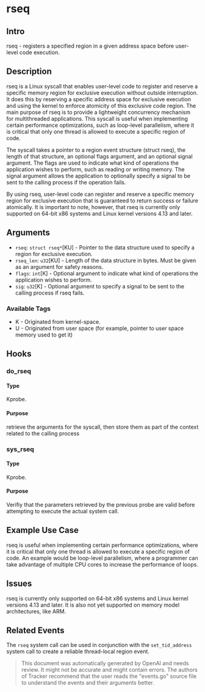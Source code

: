 
# rseq

## Intro
rseq - registers a specified region in a given address space before user-level code execution.

## Description
rseq is a Linux syscall that enables user-level code to register and reserve a specific memory region for exclusive execution without outside interruption. It does this by reserving a specific address space for exclusive execution and using the kernel to enforce atomicity of this exclusive code region. The main purpose of rseq is to provide a lightweight concurrency mechanism for multithreaded applications. This syscall is useful when implementing certain performance optimizations, such as loop-level parallelism, where it is critical that only one thread is allowed to execute a specific region of code.

The syscall takes a pointer to a region event structure (struct rseq), the length of that structure, an optional flags argument, and an optional signal argument. The flags are used to indicate what kind of operations the application wishes to perform, such as reading or writing memory. The signal argument allows the application to optionally specify a signal to be sent to the calling process if the operation fails.

By using rseq, user-level code can register and reserve a specific memory region for exclusive execution that is guaranteed to return success or failure atomically.  It is important to note, however, that rseq is currently only supported on 64-bit x86 systems and Linux kernel versions 4.13 and later.

## Arguments 
* `rseq`: `struct rseq*`[KU] - Pointer to the data structure used to specify a region for exclusive execution. 
* `rseq_len`: `u32`[KU] - Length of the data structure in bytes. Must be given as an argument for safety reasons.
* `flags`: `int`[K] - Optional argument to indicate what kind of operations the application wishes to perform.
* `sig`: `u32`[K] - Optional argument to specify a signal to be sent to the calling process if rseq fails.

### Available Tags
* K - Originated from kernel-space.
* U - Originated from user space (for example, pointer to user space memory used to get it)

## Hooks
### do_rseq
#### Type
Kprobe.
#### Purpose
retrieve the arguments for the syscall, then store them as part of the context related to the calling process

### sys_rseq
#### Type
Kprobe.
#### Purpose
Verifiy that the parameters retrieved by the previous probe are valid before attempting to execute the actual system call.

## Example Use Case
rseq is useful when implementing certain performance optimizations, where it is critical that only one thread is allowed to execute a specific region of code. An example would be loop-level parallelism, where a programmer can take advantage of multiple CPU cores to increase the performance of loops. 

## Issues
rseq is currently only supported on 64-bit x86 systems and Linux kernel versions 4.13 and later. It is also not yet supported on memory model architectures, like ARM.

## Related Events
The `rseq` system call can be used in conjunction with the `set_tid_address` system call to create a reliable thread-local region event.

> This document was automatically generated by OpenAI and needs review. It might
> not be accurate and might contain errors. The authors of Tracker recommend that
> the user reads the "events.go" source file to understand the events and their
> arguments better.
